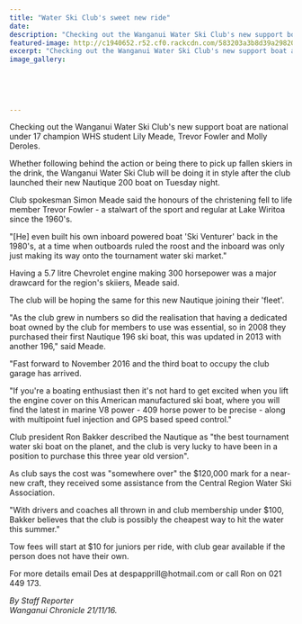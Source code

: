 ```yaml
---
title: "Water Ski Club's sweet new ride"
date: 
description: "Checking out the Wanganui Water Ski Club's new support boat are national under 17 champion WHS student Lily Meade, Trevor Fowler and Molly Deroles..,"
featured-image: http://c1940652.r52.cf0.rackcdn.com/583203a3b8d39a2982000064/Lily-Meade-WU-water-ski-club-new-boat-chron-21-nov.jpg
excerpt: "Checking out the Wanganui Water Ski Club's new support boat are national under 17 champion WHS student Lily Meade, Trevor Fowler and Molly Deroles."
image_gallery:
    
    
    
    
    
---
```


<p>Checking out the Wanganui Water Ski Club's new support boat are national under 17 champion WHS student Lily Meade, Trevor Fowler and Molly Deroles.</p>
<p>Whether following behind the action or being there to pick up fallen skiers in the drink, the Wanganui Water Ski Club will be doing it in style after the club launched their new Nautique 200 boat on Tuesday night.</p>
<p>Club spokesman Simon Meade said the honours of the christening fell to life member Trevor Fowler - a stalwart of the sport and regular at Lake Wiritoa since the 1960's.</p>
<p>"[He] even built his own inboard powered boat 'Ski Venturer' back in the 1980's, at a time when outboards ruled the roost and the inboard was only just making its way onto the tournament water ski market."</p>
<p>Having a 5.7 litre Chevrolet engine making 300 horsepower was a major drawcard for the region's skiiers, Meade said.</p>
<p>The club will be hoping the same for this new Nautique joining their 'fleet'.</p>
<p>"As the club grew in numbers so did the realisation that having a dedicated boat owned by the club for members to use was essential, so in 2008 they purchased their first Nautique 196 ski boat, this was updated in 2013 with another 196," said Meade.</p>
<p>"Fast forward to November 2016 and the third boat to occupy the club garage has arrived.</p>
<p>"If you're a boating enthusiast then it's not hard to get excited when you lift the engine cover on this American manufactured ski boat, where you will find the latest in marine V8 power - 409 horse power to be precise - along with multipoint fuel injection and GPS based speed control."</p>
<p>Club president Ron Bakker described the Nautique as "the best tournament water ski boat on the planet, and the club is very lucky to have been in a position to purchase this three year old version".</p>
<p>As club says the cost was "somewhere over" the $120,000 mark for a near-new craft, they received some assistance from the Central Region Water Ski Association.</p>
<p>"With drivers and coaches all thrown in and club membership under $100, Bakker believes that the club is possibly the cheapest way to hit the water this summer."</p>
<p>Tow fees will start at $10 for juniors per ride, with club gear available if the person does not have their own.</p>
<p>For more details email Des at despapprill@hotmail.com or call Ron on 021 449 173.</p>
<p class="clear syndicator"><em>By Staff Reporter</em><br /><em>Wanganui Chronicle 21/11/16.&nbsp;</em></p>

